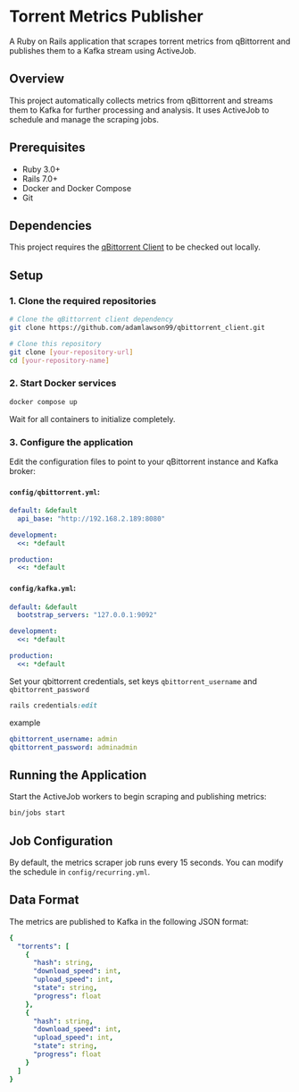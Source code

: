 # Torrent Metrics Publisher

A Ruby on Rails application that scrapes torrent metrics from qBittorrent and publishes them to a Kafka stream using ActiveJob.

## Overview

This project automatically collects metrics from qBittorrent and streams them to Kafka for further processing and analysis. It uses ActiveJob to schedule and manage the scraping jobs.

## Prerequisites

- Ruby 3.0+
- Rails 7.0+
- Docker and Docker Compose
- Git

## Dependencies

This project requires the [qBittorrent Client](https://github.com/adamlawson99/qbittorrent_client) to be checked out locally.

## Setup

### 1. Clone the required repositories

```bash
# Clone the qBittorrent client dependency
git clone https://github.com/adamlawson99/qbittorrent_client.git

# Clone this repository
git clone [your-repository-url]
cd [your-repository-name]
```

### 2. Start Docker services

```bash
docker compose up
```

Wait for all containers to initialize completely.

### 3. Configure the application

Edit the configuration files to point to your qBittorrent instance and Kafka broker:

#### `config/qbittorrent.yml`:
```yaml
default: &default
  api_base: "http://192.168.2.189:8080"

development:
  <<: *default

production:
  <<: *default
```

#### `config/kafka.yml`:
```yaml
default: &default
  bootstrap_servers: "127.0.0.1:9092"

development:
  <<: *default

production:
  <<: *default
```

Set your qbittorrent credentials, set keys `qbittorrent_username` and `qbittorrent_password`

```ruby
rails credentials:edit
```
example
```yaml
qbittorrent_username: admin
qbittorrent_password: adminadmin
```

## Running the Application

Start the ActiveJob workers to begin scraping and publishing metrics:

```bash
bin/jobs start
```

## Job Configuration

By default, the metrics scraper job runs every 15 seconds. You can modify the schedule in `config/recurring.yml`.

## Data Format

The metrics are published to Kafka in the following JSON format:

```yml
{
  "torrents": [
    {
      "hash": string,
      "download_speed": int,
      "upload_speed": int,
      "state": string,
      "progress": float
    },
    {
      "hash": string,
      "download_speed": int,
      "upload_speed": int,
      "state": string,
      "progress": float
    }
  ]
}
```
